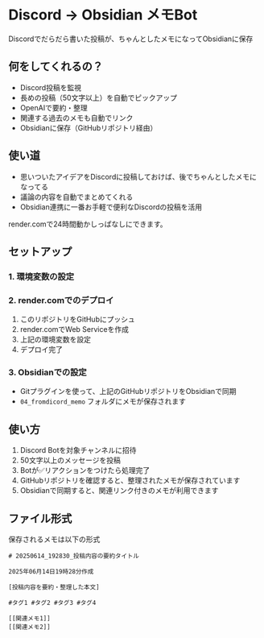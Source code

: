 # Discord → Obsidian メモBot

Discordでだらだら書いた投稿が、ちゃんとしたメモになってObsidianに保存

## 何をしてくれるの？
- Discord投稿を監視
- 長めの投稿（50文字以上）を自動でピックアップ
- OpenAIで要約・整理
- 関連する過去のメモも自動でリンク
- Obsidianに保存（GitHubリポジトリ経由）

## 使い道
- 思いついたアイデアをDiscordに投稿しておけば、後でちゃんとしたメモになってる
- 議論の内容を自動でまとめてくれる
- Obsidian連携に一番お手軽で便利なDiscordの投稿を活用

render.comで24時間動かしっぱなしにできます。

## セットアップ

### 1. 環境変数の設定


### 2. render.comでのデプロイ
1. このリポジトリをGitHubにプッシュ
2. render.comでWeb Serviceを作成
3. 上記の環境変数を設定
4. デプロイ完了

### 3. Obsidianでの設定
- Gitプラグインを使って、上記のGitHubリポジトリをObsidianで同期
- `04_fromdicord_memo` フォルダにメモが保存されます

## 使い方
1. Discord Botを対象チャンネルに招待
2. 50文字以上のメッセージを投稿
3. Botが✅リアクションをつけたら処理完了
4. GitHubリポジトリを確認すると、整理されたメモが保存されています
5. Obsidianで同期すると、関連リンク付きのメモが利用できます

## ファイル形式
保存されるメモは以下の形式
```
# 20250614_192830_投稿内容の要約タイトル

2025年06月14日19時28分作成

[投稿内容を要約・整理した本文]

#タグ1 #タグ2 #タグ3 #タグ4

[[関連メモ1]]
[[関連メモ2]]
```

